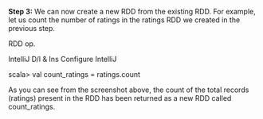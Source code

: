 **Step 3:** We can now create a new RDD from the existing RDD. For example, let us count the number of ratings in the ratings RDD we created in the previous step.
 
RDD op.

IntelliJ D/l & Ins
Configure IntelliJ

scala> val count_ratings = ratings.count

 
As you can see from the screenshot above, the count of the total records (ratings) present in the RDD has been returned as a new RDD called count_ratings.
